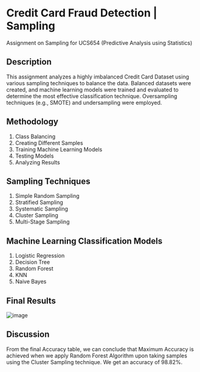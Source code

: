 
# Credit Card Fraud Detection | Sampling
Assignment on Sampling for UCS654 (Predictive Analysis using Statistics)

## Description
This assignment analyzes a highly imbalanced Credit Card Dataset using various sampling techniques to balance the data. Balanced datasets were created, and machine learning models were trained and evaluated to determine the most effective classification technique. Oversampling techniques (e.g., SMOTE) and undersampling were employed.

## Methodology
1. Class Balancing
2. Creating Different Samples
3. Training Machine Learning Models
4. Testing Models
5. Analyzing Results

## Sampling Techniques

1. Simple Random Sampling
2. Stratified Sampling
3. Systematic Sampling
4. Cluster Sampling
5. Multi-Stage Sampling

## Machine Learning Classification Models
1. Logistic Regression
2. Decision Tree
3. Random Forest
4. KNN
5. Naive Bayes

 ## Final Results
![image](https://github.com/user-attachments/assets/fe0f64a8-db0c-4999-bf8e-7b2e6c20e65d)

## Discussion
From the final Accuracy table, we can conclude that Maximum Accuracy is achieved when we apply Random Forest Algorithm upon taking samples using the Cluster Sampling technique. We get an accuracy of 98.82%.

